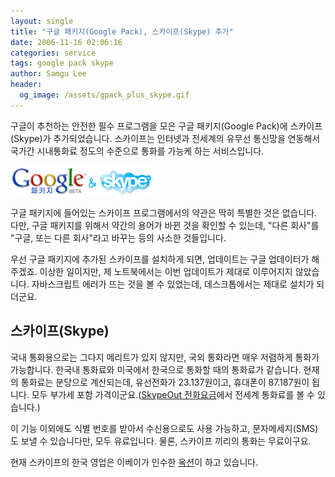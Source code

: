 ```yaml
---
layout: single
title: "구글 패키지(Google Pack), 스카이프(Skype) 추가"
date: 2006-11-16 02:06:16
categories: service
tags: google pack skype
author: Samgu Lee
header:
  og_image: /assets/gpack_plus_skype.gif
---
```


구글이 추천하는 안전한 필수 프로그램을 모은 구글 패키지(Google Pack)에 스카이프(Skype)가 추가되었습니다. 스카이프는 인터넷과 전세계의 유무선 통신망을 연동해서 국가간 시내통화료 정도의 수준으로 통화를 가능케 하는 서비스입니다.

![구글 패키지와 스카이프](/assets/gpack_plus_skype.gif)

구글 패키지에 들어있는 스카이프 프로그램에서의 약관은 딱히 특별한 것은 없습니다. 다만, 구글 패키지를 위해서 약간의 용어가 바뀐 것을 확인할 수 있는데, "다른 회사"를 "구글, 또는 다른 회사"라고 바꾸는 등의 사소한 것들입니다.

우선 구글 패키지에 추가된 스카이프를 설치하게 되면, 업데이트는 구글 업데이터가 해 주겠죠. 이상한 일이지만, 제 노트북에서는 이번 업데이트가 제대로 이루어지지 않았습니다. 자바스크립트 에러가 뜨는 것을 볼 수 있었는데, 데스크톱에서는 제대로 설치가 되더군요.

## 스카이프(Skype)

국내 통화용으로는 그다지 메리트가 있지 않지만, 국외 통화라면 매우 저렴하게 통화가 가능합니다. 한국내 통화료와 미국에서 한국으로 통화할 때의 통화료가 같습니다. 현재의 통화료는 분당으로 계산되는데, 유선전화가 23.137원이고, 휴대폰이 87.187원이 됩니다. 모두 부가세 포함 가격이군요.([SkypeOut 전화요금](http://www.skype.com/intl/ko/products/skypeout/rates/all_rates.html?currency=KRW)에서 전세계 통화료를 볼 수 있습니다.)

이 기능 이외에도 식별 번호를 받아서 수신용으로도 사용 가능하고, 문자메세지(SMS)도 보낼 수 있습니다만, 모두 유료입니다. 물론, 스카이프 끼리의 통화는 무료이구요.

현재 스카이프의 한국 영업은 이베이가 인수한 [옥션](http://skype.auction.co.kr/)이 하고 있습니다.
